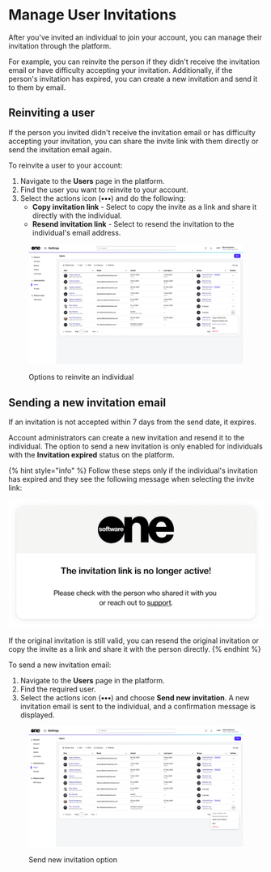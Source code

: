 # Manage User Invitations

After you've invited an individual to join your account, you can manage their invitation through the platform.&#x20;

For example, you can reinvite the person if they didn't receive the invitation email or have difficulty accepting your invitation. Additionally, if the person's invitation has expired, you can create a new invitation and send it to them by email.

## Reinviting a user

If the person you invited didn't receive the invitation email or has difficulty accepting your invitation, you can share the invite link with them directly or send the invitation email again.

To reinvite a user to your account:

1. Navigate to the **Users** page in the platform.
2. Find the user you want to reinvite to your account.
3. Select the actions icon (**•••**) and do the following:
   * **Copy invitation link** - Select to copy the invite as a link and share it directly with the individual.&#x20;
   * **Resend invitation link** - Select to resend the invitation to the individual's email address.

<figure><img src="../../../.gitbook/assets/image (1006).png" alt=""><figcaption><p>Options to reinvite an individual</p></figcaption></figure>

## Sending a new invitation email

If an invitation is not accepted within 7 days from the send date, it expires.&#x20;

Account administrators can create a new invitation and resend it to the individual. The option to send a new invitation is only enabled for individuals with the **Invitation expired** status on the platform.

{% hint style="info" %}
Follow these steps only if the individual's invitation has expired and they see the following message when selecting the invite link:&#x20;

![](<../../../.gitbook/assets/image (915).png>)

If the original invitation is still valid, you can resend the original invitation or copy the invite as a link and share it with the person directly.
{% endhint %}

To send a new invitation email:

1. Navigate to the **Users** page in the platform.
2. Find the required user.
3. Select the actions icon (**•••**) and choose **Send new invitation**. A new invitation email is sent to the individual, and a confirmation message is displayed.

<figure><img src="../../../.gitbook/assets/image (1007).png" alt=""><figcaption><p>Send new invitation option</p></figcaption></figure>
